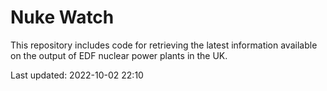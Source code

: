 # Nuke Watch

This repository includes code for retrieving the latest information available on the output of EDF nuclear power plants in the UK.

Last updated: 2022-10-02 22:10